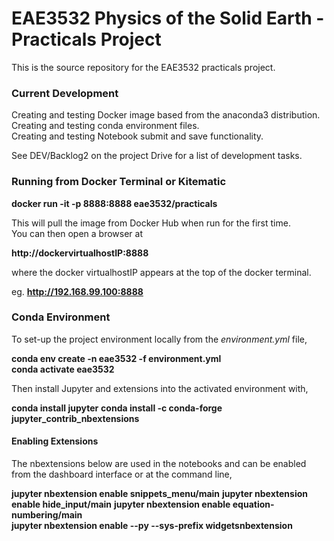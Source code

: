 # EAE3532 Physics of the Solid Earth - Practicals Project

This is the source repository for the EAE3532 practicals project.

### Current Development

Creating and testing Docker image based from the anaconda3 distribution.  
Creating and testing conda environment files.  
Creating and testing Notebook submit and save functionality.  
  
See DEV/Backlog2 on the project Drive for a list of development tasks.


### Running from Docker Terminal or Kitematic

__docker run -it -p 8888:8888 eae3532/practicals__  
  
This will pull the image from Docker Hub when run for the first time.  
You can then open a browser at  
  
__http://dockervirtualhostIP:8888__
  
where the docker virtualhostIP appears at the top of the docker terminal.  
  
eg. __http://192.168.99.100:8888__  

### Conda Environment  
  
To set-up the project environment locally from the _environment.yml_ file,  
  
__conda env create -n eae3532 -f environment.yml__  
__conda activate eae3532__  

Then install Jupyter and extensions into the activated environment with,  

__conda install jupyter__
__conda install -c conda-forge jupyter_contrib_nbextensions__


#### Enabling Extensions

The nbextensions below are used in the notebooks and can be enabled from the dashboard interface or at the command line,  
  
__jupyter nbextension enable snippets_menu/main__
__jupyter nbextension enable hide_input/main__
__jupyter nbextension enable equation-numbering/main__  
__jupyter nbextension enable --py --sys-prefix widgetsnbextension__
